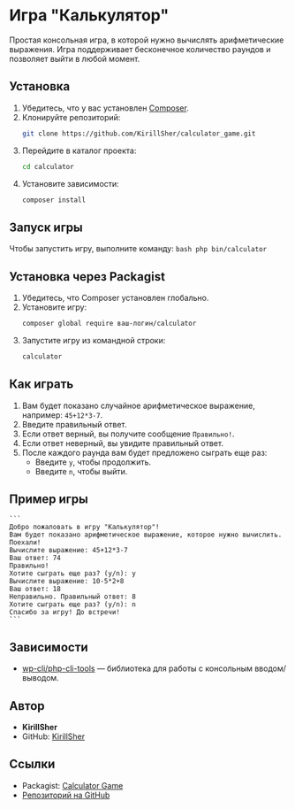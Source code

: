 # Игра "Калькулятор"

Простая консольная игра, в которой нужно вычислять арифметические выражения. Игра поддерживает бесконечное количество раундов и позволяет выйти в любой момент.

## Установка

1. Убедитесь, что у вас установлен [Composer](https://getcomposer.org/).
2. Клонируйте репозиторий:
    ```bash
    git clone https://github.com/KirillSher/calculator_game.git
    ```
3. Перейдите в каталог проекта:
    ```bash
    cd calculator
    ```
4. Установите зависимости:
    ```bash
    composer install
    ```

## Запуск игры

Чтобы запустить игру, выполните команду:
    ```bash
    php bin/calculator
    ```

## Установка через Packagist

1. Убедитесь, что Composer установлен глобально.
2. Установите игру:
    ```bash
    composer global require ваш-логин/calculator
    ```
3. Запустите игру из командной строки:
    ```bash
    calculator
    ```

## Как играть

1. Вам будет показано случайное арифметическое выражение, например: `45+12*3-7`.
2. Введите правильный ответ.
3. Если ответ верный, вы получите сообщение `Правильно!`.
4. Если ответ неверный, вы увидите правильный ответ.
5. После каждого раунда вам будет предложено сыграть еще раз:
    - Введите `y`, чтобы продолжить.
    - Введите `n`, чтобы выйти.

## Пример игры

    ```
    Добро пожаловать в игру "Калькулятор"!
    Вам будет показано арифметическое выражение, которое нужно вычислить.
    Поехали!
    Вычислите выражение: 45+12*3-7
    Ваш ответ: 74
    Правильно!
    Хотите сыграть еще раз? (y/n): y
    Вычислите выражение: 10-5*2+8
    Ваш ответ: 18
    Неправильно. Правильный ответ: 8
    Хотите сыграть еще раз? (y/n): n
    Спасибо за игру! До встречи!
    ```

## Зависимости

- [wp-cli/php-cli-tools](https://github.com/wp-cli/php-cli-tools) — библиотека для работы с консольным вводом/выводом.

## Автор

- **KirillSher**
- GitHub: [KirillSher](https://github.com/KirillSher)

## Ссылки

- Packagist: [Calculator Game](https://github.com/KirillSher)
- [Репозиторий на GitHub](https://github.com/KirillSher/calculator_game.git)
